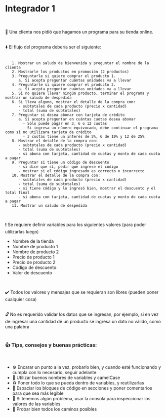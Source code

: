 # Integrador 1
<br/>

🛒 Una clienta nos pidió que hagamos un programa para su tienda online.
<br/>
<br/>

⬇️ El flujo del programa debería ser el siguiente:
<br/>
<br/>

```
   1. Mostrar un saludo de bienvenida y preguntar el nombre de la clienta
   2. Mostrarle los productos en promoción (2 productos)
   3. Preguntarle si quiere comprar el producto 1.
      a. Si acepta preguntar cuántas unidades va a llevar
   4. Preguntarle si quiere comprar el producto 2.
      a. Si acepta preguntar cuántas unidades va a llevar
   5. Si no quiere llevar ningún producto, terminar el programa y mostrar un saludo de despedida   
   6. Si lleva alguno, mostrar el detalle de la compra con:
      - subtotales de cada producto (precio x cantidad) 
      - total (suma de subtotales)
   7. Preguntar si desea abonar con tarjeta de crédito
      a. Si acepta preguntar en cuántas cuotas desea abonar
        - Sólo puede pagar en 3, 6 o 12 cuotas
        - Si ingresa un número equivocado, debe continuar el programa como si no utilizara tarjeta de crédito
        - 3 cuotas tiene un interés de 5%, 6 de 10% y 12 de 25%
   8. Mostrar el detalle de la compra con:
      - subtotales de cada producto (precio x cantidad) 
      - total (suma de subtotales)
      - si abona con tarjeta, cantidad de cuotas y monto de cada cuota a pagar
   9. Preguntar si tiene un código de descuento
      - si dice que sí, pedir que ingrese el código
      - mostrar si el código ingresado es correcto o incorrecto
   10. Mostrar el detalle de la compra con:
      - subtotales de cada producto (precio x cantidad) 
      - total (suma de subtotales)
      - si tiene código y lo ingresó bien, mostrar el descuento y el total final
      - si abona con tarjeta, cantidad de cuotas y monto de cada cuota a pagar
   11. Mostrar un saludo de despedida     
```

<br/>

❗  Se requiere definir variables para los siguientes valores (para poder utilizarlas luego)

   - Nombre de la tienda
   - Nombre de producto 1
   - Nombre de producto 2
   - Precio de producto 1
   - Precio de producto 2
   - Código de descuento
   - Valor de descuento
<br/>

✔️ Todos los valores y mensajes que se requieran son libres (pueden poner cualquier cosa)
<br/>
<br/>

🔓 No es requerido validar los datos que se ingresan, por ejemplo, si en vez de ingresar una cantidad de un producto se ingresa un dato no válido, como una palabra 
<br/>
<br/>

### 👍 Tips, consejos y buenas prácticas:
<br/>

   * ⚙️  Encarar un punto a la vez, probarlo bien, y cuando esté funcionando y cumpla con lo necesario, seguir adelante<br/>
   * 🐪  Utilizar buenos nombres de variables y camelCase<br/>
   * ♻️  Poner todo lo que se pueda dentro de variables, y reutilizarlas<br/>
   * 📝  Espaciar los bloques de código en secciones y poner comentarios para que sea más legible<br/>
   * 🔎  Si tenemos algún problema, usar la consola para inspeccionar los valores de las variables<br/>
   * 🔀  Probar bien todos los caminos posibles<br/>
